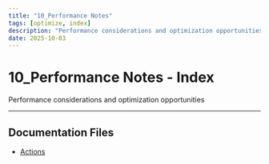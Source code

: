 ```yaml
---
title: "10_Performance Notes"
tags: [optimize, index]
description: "Performance considerations and optimization opportunities"
date: 2025-10-03
---
```


# 10_Performance Notes - Index

Performance considerations and optimization opportunities

---

## Documentation Files

- [Actions](performance/actions)
